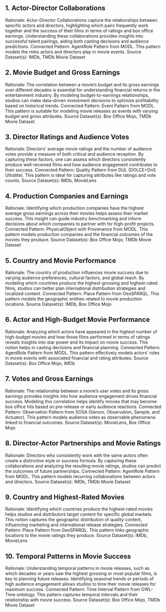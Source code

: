 ## 1. Actor-Director Collaborations
Rationale: Actor-Director Collaborations capture the relationships between specific actors and directors, highlighting which pairs frequently work together and the success of their films in terms of ratings and box office earnings. Understanding these collaborations provides insights into successful talent pairings, aiding both casting decisions and audience predictions.
Connected Pattern: AgentRole Pattern from MODL. This pattern models the roles actors and directors play in movie events.
Source Dataset(s): IMDb, TMDb Movie Dataset
## 2. Movie Budget and Gross Earnings
Rationale: The correlation between a movie’s budget and its gross earnings over different decades is essential for understanding financial returns in the entertainment industry. By modeling budget-to-earnings relationships, studios can make data-driven investment decisions to optimize profitability based on historical trends.
Connected Pattern: Event Pattern from MODL. This pattern is suitable for modeling movie releases as events with varying budget and gross attributes.
Source Dataset(s): Box Office Mojo, TMDb Movie Dataset
## 3. Director Ratings and Audience Votes
Rationale: Directors’ average movie ratings and the number of audience votes provide a measure of both critical and audience reception. By capturing these factors, one can assess which directors consistently produce well-received films and how audience engagement contributes to their success.
Connected Pattern: Quality Pattern from DUL (DOLCE+DnS Ultralite). This pattern is ideal for capturing attributes like ratings and vote counts.
Source Dataset(s): IMDb, MovieLens
## 4. Production Companies and Earnings
Rationale: Identifying which production companies have the highest average gross earnings across their movies helps assess their market success. This insight can guide industry benchmarking and inform decisions about which companies to partner with for high-profit projects.
Connected Pattern: PhysicalObject with Provenance from MODL. This pattern models production companies and the financial outcomes of the movies they produce.
Source Dataset(s): Box Office Mojo, TMDb Movie Dataset
## 5. Country and Movie Performance
Rationale: The country of production influences movie success due to varying audience preferences, cultural factors, and global reach. By modeling which countries produce the highest-grossing and highest-rated films, studios can better plan international distribution strategies and localized content.
Connected Pattern: Place Pattern from GeoSPARQL. This pattern models the geographic entities related to movie production locations.
Source Dataset(s): IMDb, Box Office Mojo
## 6. Actor and High-Budget Movie Performance
Rationale: Analyzing which actors have appeared in the highest number of high-budget movies and how those films performed in terms of ratings reveals insights into star power and its impact on movie success. This notion helps in casting decisions and financial planning.
Connected Pattern: AgentRole Pattern from MODL. This pattern effectively models actors' roles in movie events with associated financial and rating attributes.
Source Dataset(s): Box Office Mojo, IMDb
## 7. Votes and Gross Earnings
Rationale: The relationship between a movie’s user votes and its gross earnings provides insights into how audience engagement drives financial success. Modeling this correlation helps identify movies that may become box office hits based on pre-release or early audience reactions.
Connected Pattern: Observation Pattern from SOSA (Sensor, Observation, Sample, and Actuator). This pattern models audience votes as observable phenomena linked to financial outcomes.
Source Dataset(s): MovieLens, Box Office Mojo
## 8. Director-Actor Partnerships and Movie Ratings
Rationale: Directors who consistently work with the same actors often create a distinctive style or success formula. By capturing these collaborations and analyzing the resulting movie ratings, studios can predict the outcomes of future partnerships.
Connected Pattern: AgentRole Pattern from MODL. This pattern models recurring collaborations between actors and directors.
Source Dataset(s): IMDb, TMDb Movie Dataset
## 9. Country and Highest-Rated Movies
Rationale: Identifying which countries produce the highest-rated movies helps studios and distributors target content for specific global markets. This notion captures the geographic distribution of quality content, influencing marketing and international release strategies.
Connected Pattern: Place Pattern from GeoSPARQL. This pattern links geographic locations to the movie ratings they produce.
Source Dataset(s): IMDb, MovieLens
## 10. Temporal Patterns in Movie Success
Rationale: Understanding temporal patterns in movie releases, such as which decades or years saw the highest grossing or most popular films, is key to planning future releases. Identifying seasonal trends or periods of high audience engagement allows studios to time their movie releases for maximum success.
Connected Pattern: Time Interval Pattern from OWL-Time ontology. This pattern captures temporal intervals and their relationship with movie success.
Source Dataset(s): Box Office Mojo, TMDb Movie Dataset
